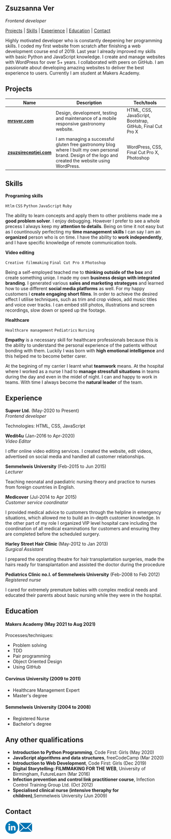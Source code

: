 ## Zsuzsanna Ver
_Frontend developer_

[Projects](#projects) | [Skills](#skills) | [Experience](#experience) | [Education](#education) | [Contact](#contact)


Highly motivated developer who is constantly deepening her programming skills. I coded my first website from scratch after finishing a web development course end of 2019. Last year I already improved my skills with basic Python and JavaScript knowledge. I create and manage websites with WordPress for over 5+ years. I collaborated with peers on GitHub. I am passionate about developing amazing websites to deliver the best experience to users. Currently I am student at Makers Academy.

## Projects

| Name                         | Description       | Tech/tools        |
| ---------------------------- | ----------------- | ----------------- |
| **[mrsver.com](https://mrsver.com/)**               | Design, development, testing and maintenance of a mobile responsive gastronomy website. | HTML, CSS, JavaScript, Bootstrap, GitHub, Final Cut Pro X              |
| **[zsuzsireceptjei.com](https://zsuzsireceptjei.com/)**            | I am managing a successful gluten free gastronomy blog where I built my own personal brand. Design of the logo and created the website using WordPress. | WordPress, CSS, Final Cut Pro X, Photoshop |

## Skills

**Programing skills**

`Htlm` `CSS` `Python` `JavaScript` `Ruby` 

The ability to learn concepts and apply them to other problems made me a **good problem solver**. I enjoy debugging. However I prefer to see a whole precess I always keep my **attention to details**. Being on time it not easy but as I countinously perfecting my **time management skills** I can say I am an **organized** person who is on time. I have the ability to **work independently**, and I have specific knowledge of remote communication tools.

**Video editing**

`Creative filmmaking` `Final Cut Pro X` `Photoshop`

Being a self-employed teached me to **thinking outside of the box** and create something uniqe. I made my own **business design with integrated branding**. I generated various **sales and marketing strategyes** and learned how to use different **social media platforms** as well. For my happy customers I **create engaging short films**. In order to achieve the desired effect I utilise techniques, such as trim and crop videos, add music titles and voice over tracks. I can embed still photos, illustrations and screen recordings, slow down or speed up the footage.

**Healthcare**

`Healthcare management` `Pediatrics` `Nursing`

**Empathy** is a necessary skill for healthcare professionals because this is the ability to understand the personal experience of the patients without bonding with them. Luckily I was born with **high emotional intelligence** and this helped me to become better carer.

At the begining of my carrier I learnt what **teamwork** means. At the hospital where I worked as a nurse I had to **manage stressfull situations** in teams during the day and even in the midel of night. I can and happy to work in teams. With time I always become the **natural leader** of the team.

## Experience

**Supver Ltd.** (May-2020 to Present)  
_Frontend developer_

Technologies: HTML, CSS, JavaScript

**Wedit4u** (Jan-2016 to Apr-2020)  
_Video Editor_

I offer online video editing services. I created the website, edit videos, advertised on social media and handled all customer relationships.

**Semmelweis University** (Feb-2015 to Jun 2015)  
_Lecturer_

Teaching neonatal and paediatric nursing theory and practice to nurses from foreign countries in English.

**Medicover** (Jul-2014 to Apr 2015)  
_Customer service coordinator_

I provided medical advice to customers through the helpline in emergency situations, which allowed me to build an in-depth customer knowledge. In the other part of my role I organized VIP level hospital care including the coordination of all medical examinations for customers and ensuring they are completed before the scheduled surgery.

**Harley Street Hair Clinic** (May-2012 to Jan 2013)  
_Surgical Assistant_

I prepared the operating theatre for hair transplantation surgeries, made the hairs ready for transplantation and assisted the doctor during the procedure

**Pediatrics Clinic no.I. of Semmelweis University** (Feb-2008 to Feb 2012)  
_Registered nurse_

I cared for extremely premature babies with complex medical needs and educated their parents about basic nursing while they were in the hospital.

## Education

#### Makers Academy (May 2021 to Aug 2021)

Processes/techniques:

- Problem solving
- TDD
- Pair programming
- Object Oriented Design
- Using GitHub

#### Corvinus University (2009 to 2011)

- Healthcare Management Expert
- Master's degree

#### Semmelweis University (2004 to 2008)

- Registered Nurse
- Bachelor's degree

## Any other qualifications

- **Introduction to Python Programming**, Code First: Girls (May 2020)
- **JavaScript algorithms and data structures**, freeCodeCamp (Mar 2020)
- **Introduction to Web Development**, Code First: Girls (Dec 2019)
- **Digital Storytelling: FILMMAKING FOR THE WEB**, University of Birmingham, FutureLearn (Mar 2016)
- **Infection prevention and control link practitioner course**, Infection Control Training Group Ltd. (Oct 2012)
- **Specialised clinical nurse (intensive theraphy for children)**,Semmelweis University (Jun 2009)

## Contact
[<img src="https://github.com/MrsVer/CV/blob/master/attachments/linkedin.png" width="40" height="40" />](https://www.linkedin.com/in/zsuzsannaver/)
  [<img src="https://github.com/MrsVer/CV/blob/master/attachments/mail.png" width="40" height="40" />](mailto:zsuzsanna@supver.co.uk) 
